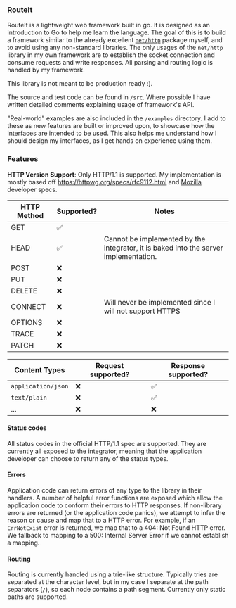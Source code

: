 ### RouteIt

RouteIt is a lightweight web framework built in go.
It is designed as an introduction to Go to help me learn the language.
The goal of this is to build a framework similar to the already excellent [`net/http`](https://pkg.go.dev/net/http) package myself, and to avoid using any non-standard libraries.
The only usages of the `net/http` library in my own framework are to establish the socket connection and consume requests and write responses.
All parsing and routing logic is handled by my framework.

This library is not meant to be production ready :).

The source and test code can be found in `/src`.
Where possible I have written detailed comments explaining usage of framework's API.

"Real-world" examples are also included in the `/examples` directory.
I add to these as new features are built or improved upon, to showcase how the interfaces are intended to be used.
This also helps me understand how I should design my interfaces, as I get hands on experience using them.

### Features

**HTTP Version Support**: Only HTTP/1.1 is supported. My implementation is mostly based off https://httpwg.org/specs/rfc9112.html and [Mozilla](https://developer.mozilla.org/en-US/docs/Web/HTTP/Reference) developer specs.

| HTTP Method | Supported? | Notes                                                                                |
| ----------- | ---------- | ------------------------------------------------------------------------------------ |
| GET         | ✅         |                                                                                      |
| HEAD        | ✅         | Cannot be implemented by the integrator, it is baked into the server implementation. |
| POST        | ❌         |                                                                                      |
| PUT         | ❌         |                                                                                      |
| DELETE      | ❌         |                                                                                      |
| CONNECT     | ❌         | Will never be implemented since I will not support HTTPS                             |
| OPTIONS     | ❌         |                                                                                      |
| TRACE       | ❌         |                                                                                      |
| PATCH       | ❌         |                                                                                      |

| Content Types      | Request supported? | Response supported? |
| ------------------ | ------------------ | ------------------- |
| `application/json` | ❌                 | ✅                  |
| `text/plain`       | ❌                 | ✅                  |
| ...                | ❌                 | ❌                  |

#### Status codes

All status codes in the official HTTP/1.1 spec are supported.
They are currently all exposed to the integrator, meaning that the application developer can choose to return any of the status types.

#### Errors

Application code can return errors of any type to the library in their handlers.
A number of helpful error functions are exposed which allow the application code to conform their errors to HTTP responses.
If non-library errors are returned (or the application code panics), we attempt to infer the reason or cause and map that to a HTTP error.
For example, if an `ErrNotExist` error is returned, we map that to a 404: Not Found HTTP error.
We fallback to mapping to a 500: Internal Server Error if we cannot establish a mapping.

#### Routing

Routing is currently handled using a trie-like structure.
Typically tries are separated at the character level, but in my case I separate at the path separators (`/`), so each node contains a path segment.
Currently only static paths are supported.
